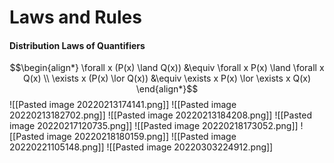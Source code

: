 # Laws and Rules
#### Distribution Laws of Quantifiers
$$\begin{align*}
	\forall x (P(x) \land Q(x)) 
		&\equiv
		\forall x P(x) \land \forall x Q(x)
	\\
	\exists x (P(x) \lor Q(x))
		&\equiv
		\exists x P(x) \lor \exists x Q(x)
\end{align*}$$
![[Pasted image 20220213174141.png]]
![[Pasted image 20220213182702.png]]
![[Pasted image 20220213184208.png]]
![[Pasted image 20220217120735.png]]
![[Pasted image 20220218173052.png]]
![[Pasted image 20220218180159.png]]
![[Pasted image 20220221105148.png]]
![[Pasted image 20220303224912.png]]